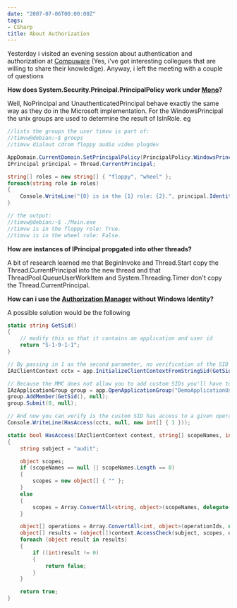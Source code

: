 ```yaml
---
date: "2007-07-06T00:00:00Z"
tags:
- CSharp
title: About Authorization
---
```

Yesterday i visited an evening session about authentication and authorization at [Compuware](http://www.compuware.be) (Yes, i've got interesting collegues that are willing to share their knowledige). Anyway, i left the meeting with a couple of questions

**How does System.Security.Principal.PrincipalPolicy work under [Mono](http://www.mono-project.com/Main_Page)?**
  
  
Well, NoPrincipal and UnauthenticatedPrincipal behave exactly the same way as they do in the Microsoft implementation. For the WindowsPrincipal the unix groups are used to determine the result of IsInRole. eg

```csharp
//lists the groups the user timvw is part of:
//timvw@debian:~$ groups
//timvw dialout cdrom floppy audio video plugdev

AppDomain.CurrentDomain.SetPrincipalPolicy(PrincipalPolicy.WindowsPrincipal);
IPrincipal principal = Thread.CurrentPrincipal;

string[] roles = new string[] { "floppy", "wheel" };
foreach(string role in roles)
{
	Console.WriteLine("{0} is in the {1} role: {2}.", principal.Identity.Name, role, principal.IsInRole(role));
}

// the output:
//timvw@debian:~$ ./Main.exe
//timvw is in the floppy role: True.
//timvw is in the wheel role: False.
```

**How are instances of IPrincipal propgated into other threads?**
  
  
A bit of research learned me that BeginInvoke and Thread.Start copy the Thread.CurrentPrincipal into the new thread and that ThreadPool.QueueUserWorkItem and System.Threading.Timer don't copy the Thread.CurrentPrincipal.

**How can i use the [Authorization Manager](http://blogs.msdn.com/azman/) without Windows Identity?**
  
  
A possible solution would be the following

```csharp
static string GetSid()
{
	// modify this so that it contains an application and user id
	return "S-1-9-1-1";
}

// By passing in 1 as the second parameter, no verification of the SID against the AD is performed
IAzClientContext cctx = app.InitializeClientContextFromStringSid(GetSid(), 1, null);

// Because the MMC does not allow you to add custom SIDs you'll have to edit to add these manually (eg: by using the API)
IAzApplicationGroup group = app.OpenApplicationGroup("DemoApplicationUsers", null);
group.AddMember(GetSid(), null);
group.Submit(0, null);

// And now you can verify is the custom SID has access to a given operation:
Console.WriteLine(HasAccess(cctx, null, new int[] { 1 }));

static bool HasAccess(IAzClientContext context, string[] scopeNames, int[] operationIds)
{
	string subject = "audit";

	object scopes;
	if (scopeNames == null || scopeNames.Length == 0)
	{
		scopes = new object[] { "" };
	}
	else
	{
		scopes = Array.ConvertAll<string, object>(scopeNames, delegate(string scopeName) { return scopeName; });
	}

	object[] operations = Array.ConvertAll<int, object>(operationIds, delegate(int operationId) { return operationId; });
	object[] results = (object[])context.AccessCheck(subject, scopes, operations, null, null, null, null, null);
	foreach (object result in results)
	{
		if ((int)result != 0)
		{
			return false;
		}
	}

	return true;
}
```
